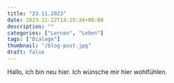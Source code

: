 ```yaml
---
title: "23.11.2023"
date: 2023-11-22T14:25:34+08:00
description: ""
categories: ["Lernen", "Leben"]
tags: ["Dialoge"]
thumbnail: "/blog-post.jpg"
draft: false
---
```


Hallo, ich bin neu hier. Ich wünsche mir hier wohlfühlen.
